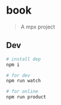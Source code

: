 # book

> A mpx project

## Dev

```bash
# install dep
npm i

# for dev
npm run watch

# for online
npm run product
```
